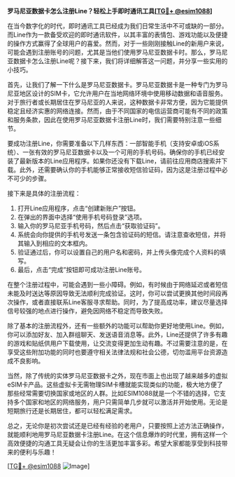 **罗马尼亚数据卡怎么注册Line？轻松上手即时通讯工具[[TG💪+ @esim1088](https://t.me/s/esim1088)]**

在当今数字化的时代，即时通讯工具已经成为我们日常生活中不可或缺的一部分。而Line作为一款备受欢迎的即时通讯软件，以其丰富的表情包、游戏功能以及便捷的操作方式赢得了全球用户的喜爱。然而，对于一些刚刚接触Line的新用户来说，可能会遇到注册账号的问题，尤其是当他们使用罗马尼亚数据卡时。那么，罗马尼亚数据卡怎么注册Line呢？接下来，我们将详细解答这一问题，并分享一些实用的小技巧。

首先，让我们了解一下什么是罗马尼亚数据卡。罗马尼亚数据卡是一种专门为罗马尼亚地区设计的SIM卡，它允许用户在当地网络环境中使用移动数据和语音服务。对于旅行者或长期居住在罗马尼亚的人来说，这种数据卡非常方便，因为它能提供稳定且经济实惠的网络连接。然而，由于不同国家的电信运营商可能有不同的政策和服务条款，因此在使用罗马尼亚数据卡注册Line时，我们需要特别注意一些细节。

要成功注册Line，你需要准备以下几样东西：一部智能手机（支持安卓或iOS系统）、一张有效的罗马尼亚数据卡以及一个可用的手机号码。确保你的手机已经安装了最新版本的Line应用程序。如果你还没有下载Line，请前往应用商店搜索并下载。此外，还需要确认你的手机能够正常接收短信验证码，因为这是注册过程中必不可少的步骤。

接下来是具体的注册流程：

1. 打开Line应用程序，点击“创建新账户”按钮。
2. 在弹出的界面中选择“使用手机号码登录”选项。
3. 输入你的罗马尼亚手机号码，然后点击“获取验证码”。
4. 系统会向你提供的手机号发送一条包含验证码的短信。请注意查收短信，并将其输入到相应的文本框内。
5. 验证通过后，你可以设置自己的用户名和密码，并上传头像完成个人资料的填写。
6. 最后，点击“完成”按钮即可成功注册Line账号。

在整个注册过程中，可能会遇到一些小障碍。例如，有时候由于网络延迟或者短信未能及时送达等原因导致无法顺利完成验证。这时，你可以尝试更换其他时间段再次操作，或者直接联系Line客服寻求帮助。同时，为了提高成功率，建议尽量选择信号较强的地点进行操作，避免因网络不稳定而导致失败。

除了基本的注册流程外，还有一些额外的功能可以帮助你更好地使用Line。例如，你可以添加好友、加入群组聊天、发送语音消息等。此外，Line还提供了许多有趣的游戏和贴纸供用户下载使用，让交流变得更加生动有趣。不过需要注意的是，在享受这些附加功能的同时也要遵守相关法律法规和社会公德，切勿滥用平台资源造成不良影响。

当然，除了传统的实体罗马尼亚数据卡之外，现在市面上也出现了越来越多的虚拟eSIM卡产品。这些虚拟卡无需物理SIM卡槽就能实现类似的功能，极大地方便了那些经常需要切换国家或地区的人群。比如ESIM1088就是一个不错的选择，它支持多个国家和地区的网络服务，用户只需简单几步就可以激活并开始使用。无论是短期旅行还是长期居住，都可以轻松满足需求。

总之，无论你是初次尝试还是已经有经验的老用户，只要按照上述方法正确操作，就能顺利地用罗马尼亚数据卡注册Line。在这个信息爆炸的时代里，拥有这样一个高效便捷的沟通工具无疑会让你的生活更加丰富多彩。希望大家都能享受到科技带来的便利与乐趣！

[[TG💪+ @esim1088](https://t.me/s/esim1088) ![Image](https://i.postimg.cc/4NQfJmqS/Snipaste-2025-05-13-00-14-12.png)]